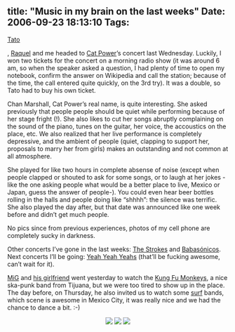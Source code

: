 title: "Music in my brain on the last weeks"
Date: 2006-09-23 18:13:10
Tags: 
---
<a target="_blank" href="http://www.tacvbo.net">Tato</a><p>, <a target="_blank" href="http://www.maggit.com.mx">Raquel</a> and me headed to <a target="_blank" href="http://en.wikipedia.org/wiki/Cat_Power">Cat Power</a>&#8217;s concert last Wednesday. Luckily, I won two tickets for the concert on a morning radio show (it was around 6 am, so when the speaker asked a question, I had plenty of time to open my notebook, confirm the answer on Wikipedia and call the station; because of the time, the call entered quite quickly, on the 3rd try). It was a double, so Tato had to buy his own ticket.

Chan Marshall, Cat Power&#8217;s real name, is quite interesting. She asked previously that people people should be quiet while performing because of her stage fright (!). She also likes to cut her songs abruptly complaining on the sound of the piano, tunes on the guitar, her voice, the accoustics on the place, etc. We also realized that her live performance is completely depressive, and the ambient of people (quiet, clapping to support her, proposals to marry her from girls) makes an outstanding and not common at all atmosphere.

She played for like two hours in complete absense of noise (except when people clapped or shouted to ask for some songs, or to laugh at her jokes -like the one asking people what would be a better place to live, Mexico or Japan, guess the answer of people-). You could even hear beer bottles rolling in the halls and people doing like &#8220;shhhh&#8221;: the silence was terrific. She also played the day after, but that date was announced like one week before and didn&#8217;t get much people.

No pics since from previous experiences, photos of my cell phone are completely sucky in darkness.

Other concerts I&#8217;ve gone in the last weeks: <a target="_blank" href="http://en.wikipedia.org/wiki/The_Strokes">The Strokes</a> and <a target="_blank" href="http://en.wikipedia.org/wiki/Babas%C3%B3nicos">Babasónicos</a>. Next concerts I&#8217;ll be going: <a target="_blank" href="http://en.wikipedia.org/wiki/Yeah_Yeah_Yeahs">Yeah Yeah Yeahs</a> (that&#8217;ll be fucking awesome, can&#8217;t wait for it).

<a target="_blank" href="http://www.rabade.net/">MiG</a> and <a target="_blank" href="http://www.myspace.com/risotas">his girlfriend</a> went yesterday to watch the <a target="_blank" href="http://www.myspace.com/loskfm">Kung Fu Monkeys</a>, a nice ska-punk band from Tijuana, but we were too tired to show up in the place. The day before, on Thursday, he also invited us to watch some <a target="_blank" href="http://en.wikipedia.org/wiki/Surf_rock">surf</a> bands, which scene is awesome in Mexico City, it was really nice and we had the chance to dance a bit. :-)
</p>
<p align="center"><a target="_blank" href="http://www.damog.net/gallery/v/moblog/IMG024_005.JPG.html"><img src="http://www.damog.net/gallery/d/3908-2/IMG024_005.JPG"/></a> <a target="_blank" href="http://www.damog.net/gallery/v/moblog/IMG025_003.JPG.html"><img src="http://www.damog.net/gallery/d/3910-2/IMG025_003.JPG"/></a> <a target="_blank" href="http://www.damog.net/gallery/v/moblog/IMG026_004.JPG.html"><img src="http://www.damog.net/gallery/d/3912-2/IMG026_004.JPG"/></a></p>
